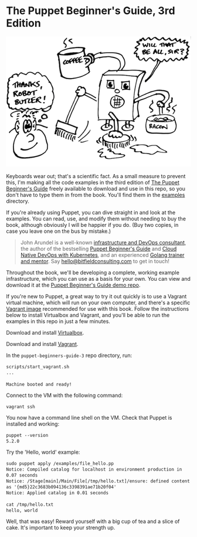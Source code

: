 # The Puppet Beginner's Guide, 3rd Edition

![It's great having a robot butler](/img/robot_butler.png)

Keyboards wear out; that's a scientific fact. As a small measure to prevent this, I'm making all the code examples in the third edition of [The Puppet Beginner's Guide](http://bitfieldconsulting.com/pbg3) freely available to download and use in this repo, so you don't have to type them in from the book. You'll find them in the [examples](https://github.com/bitfield/puppet-beginners-guide-3/tree/master/examples) directory.

If you're already using Puppet, you can dive straight in and look at the examples. You can read, use, and modify them without needing to buy the book, although obviously I will be happier if you do. (Buy two copies, in case you leave one on the bus by mistake.)

> John Arundel is a well-known [infrastructure and DevOps consultant](https://bitfieldconsulting.com/about), the author of the bestselling [Puppet Beginner's Guide](http://amzn.to/2x5e3sR) and [Cloud Native DevOps with Kubernetes](https://amzn.to/2PEPTjc), and an experienced [Golang trainer and mentor](https://bitfieldconsulting.com/golang). Say hello@bitfieldconsulting.com to get in touch!

Throughout the book, we'll be developing a complete, working example infrastructure, which you can use as a basis for your own. You can view and download it at the [Puppet Beginner's Guide demo repo](https://github.com/bitfield/control-repo-3).

If you're new to Puppet, a great way to try it out quickly is to use a Vagrant virtual machine, which will run on your own computer, and there's a specific [Vagrant image](https://app.vagrantup.com/ubuntu/boxes/xenial64) recommended for use with this book. Follow the instructions below to install Virtualbox and Vagrant, and you'll be able to run the examples in this repo in just a few minutes.

Download and install [Virtualbox](https://www.virtualbox.org/).

Download and install [Vagrant](https://www.vagrantup.com/downloads.html).

In the `puppet-beginners-guide-3` repo directory, run:

    scripts/start_vagrant.sh
    ...

    Machine booted and ready!

Connect to the VM with the following command:

    vagrant ssh

You now have a command line shell on the VM. Check that Puppet is installed and working:

    puppet --version
    5.2.0

Try the 'Hello, world' example:

    sudo puppet apply /examples/file_hello.pp
    Notice: Compiled catalog for localhost in environment production in 0.07 seconds
    Notice: /Stage[main]/Main/File[/tmp/hello.txt]/ensure: defined content as '{md5}22c3683b094136c3398391ae71b20f04'
    Notice: Applied catalog in 0.01 seconds

    cat /tmp/hello.txt
    hello, world

Well, that was easy! Reward yourself with a big cup of tea and a slice of cake. It's important to keep your strength up.
